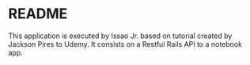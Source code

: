 # README

This application is executed by Issao Jr. based on tutorial created by Jackson Pires to Udemy. It consists on a Restful Rails API to a notebook app.
